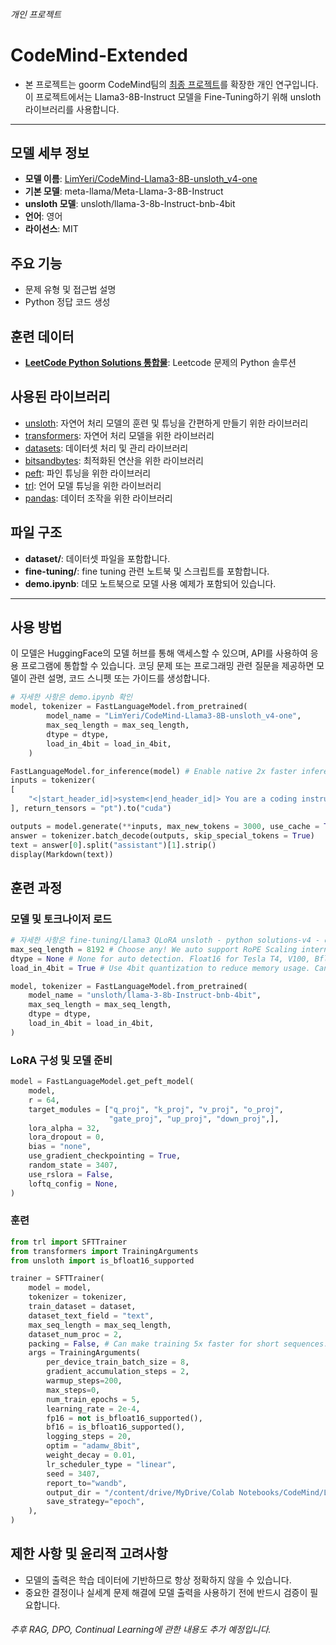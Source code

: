 ###### 개인 프로젝트

# CodeMind-Extended
- 본 프로젝트는 goorm CodeMind팀의 [최종 프로젝트](https://github.com/LimYeri/CodeMind_project)를 확장한 개인 연구입니다. 이 프로젝트에서는 Llama3-8B-Instruct 모델을 Fine-Tuning하기 위해 unsloth 라이브러리를 사용합니다.

---

## 모델 세부 정보
  - **모델 이름**: [LimYeri/CodeMind-Llama3-8B-unsloth_v4-one](https://huggingface.co/LimYeri/CodeMind-Llama3-8B-unsloth_v4-one)
  - **기본 모델**: meta-llama/Meta-Llama-3-8B-Instruct
  - **unsloth 모델**: unsloth/llama-3-8b-Instruct-bnb-4bit
  - **언어**: 영어
  - **라이선스**: MIT


## 주요 기능
  - 문제 유형 및 접근법 설명
  - Python 정답 코드 생성


## 훈련 데이터
  - [**LeetCode Python Solutions 통합물**](https://huggingface.co/datasets/LimYeri/LeetCode_Python_Solutions_v2): Leetcode 문제의 Python 솔루션


## 사용된 라이브러리
  - [unsloth](https://github.com/unslothai/unsloth): 자연어 처리 모델의 훈련 및 튜닝을 간편하게 만들기 위한 라이브러리
  - [transformers](https://github.com/huggingface/transformers): 자연어 처리 모델을 위한 라이브러리
  - [datasets](https://github.com/huggingface/datasets): 데이터셋 처리 및 관리 라이브러리
  - [bitsandbytes](https://github.com/TimDettmers/bitsandbytes): 최적화된 연산을 위한 라이브러리
  - [peft](https://github.com/huggingface/peft): 파인 튜닝을 위한 라이브러리
  - [trl](https://github.com/huggingface/trl): 언어 모델 튜닝을 위한 라이브러리
  - [pandas](https://github.com/pandas-dev/pandas): 데이터 조작을 위한 라이브러리


## 파일 구조
  - **dataset/**: 데이터셋 파일을 포함합니다.
  - **fine-tuning/**: fine tuning 관련 노트북 및 스크립트를 포함합니다.
  - **demo.ipynb**: 데모 노트북으로 모델 사용 예제가 포함되어 있습니다.

---

## 사용 방법
이 모델은 HuggingFace의 모델 허브를 통해 액세스할 수 있으며, API를 사용하여 응용 프로그램에 통합할 수 있습니다. 코딩 문제 또는 프로그래밍 관련 질문을 제공하면 모델이 관련 설명, 코드 스니펫 또는 가이드를 생성합니다.

```python
# 자세한 사항은 demo.ipynb 확인
model, tokenizer = FastLanguageModel.from_pretrained(
        model_name = "LimYeri/CodeMind-Llama3-8B-unsloth_v4-one",
        max_seq_length = max_seq_length,
        dtype = dtype,
        load_in_4bit = load_in_4bit,
    )

FastLanguageModel.for_inference(model) # Enable native 2x faster inference
inputs = tokenizer(
[
    "<|start_header_id|>system<|end_header_id|> You are a coding instructor. Below is a coding test problem. Write a Python code to solve the given problem or provide a detailed explanation of the approach to solving it.<|eot_id|><|start_header_id|>user<|end_header_id|>코딩 문제나 질문을 여기에 입력하세요<|eot_id|>"
], return_tensors = "pt").to("cuda")

outputs = model.generate(**inputs, max_new_tokens = 3000, use_cache = True)
answer = tokenizer.batch_decode(outputs, skip_special_tokens = True)
text = answer[0].split("assistant")[1].strip()
display(Markdown(text))
```

## 훈련 과정

### 모델 및 토크나이저 로드
```python
# 자세한 사항은 fine-tuning/Llama3 QLoRA unsloth - python solutions-v4 - one.ipynb 확인
max_seq_length = 8192 # Choose any! We auto support RoPE Scaling internally!
dtype = None # None for auto detection. Float16 for Tesla T4, V100, Bfloat16 for Ampere+
load_in_4bit = True # Use 4bit quantization to reduce memory usage. Can be False.

model, tokenizer = FastLanguageModel.from_pretrained(
    model_name = "unsloth/llama-3-8b-Instruct-bnb-4bit",
    max_seq_length = max_seq_length,
    dtype = dtype,
    load_in_4bit = load_in_4bit,
)
```

### LoRA 구성 및 모델 준비
```python
model = FastLanguageModel.get_peft_model(
    model,
    r = 64,
    target_modules = ["q_proj", "k_proj", "v_proj", "o_proj",
                      "gate_proj", "up_proj", "down_proj",],
    lora_alpha = 32,
    lora_dropout = 0,
    bias = "none",
    use_gradient_checkpointing = True,
    random_state = 3407,
    use_rslora = False,
    loftq_config = None,
)
```

### 훈련
```python
from trl import SFTTrainer
from transformers import TrainingArguments
from unsloth import is_bfloat16_supported

trainer = SFTTrainer(
    model = model,
    tokenizer = tokenizer,
    train_dataset = dataset,
    dataset_text_field = "text",
    max_seq_length = max_seq_length,
    dataset_num_proc = 2,
    packing = False, # Can make training 5x faster for short sequences.
    args = TrainingArguments(
        per_device_train_batch_size = 8,
        gradient_accumulation_steps = 2,
        warmup_steps=200,
        max_steps=0,
        num_train_epochs = 5,
        learning_rate = 2e-4,
        fp16 = not is_bfloat16_supported(),
        bf16 = is_bfloat16_supported(),
        logging_steps = 20,
        optim = "adamw_8bit",
        weight_decay = 0.01,
        lr_scheduler_type = "linear",
        seed = 3407,
        report_to="wandb",
        output_dir = "/content/drive/MyDrive/Colab Notebooks/CodeMind/Llama3/outputs",
        save_strategy="epoch",
    ),
)
```

## 제한 사항 및 윤리적 고려사항
- 모델의 출력은 학습 데이터에 기반하므로 항상 정확하지 않을 수 있습니다.
- 중요한 결정이나 실세계 문제 해결에 모델 출력을 사용하기 전에 반드시 검증이 필요합니다.
  
###### 추후 RAG, DPO, Continual Learning에 관한 내용도 추가 예정입니다.

